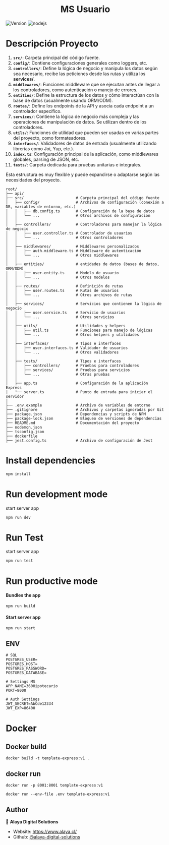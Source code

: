 <h1 align="center">MS Usuario</h1>
<p>
  <img alt="Version" src="https://img.shields.io/badge/version-0.1.0-blue.svg?cacheSeconds=2592000" />
  <img alt="nodejs" src="https://img.shields.io/badge/nodeJS-18.16.0-green.svg?cacheSeconds=2592000" />
</p>

# Descripción Proyecto

1. **`src/`**: Carpeta principal del código fuente.
2. **`config/`**: Contiene configuraciones generales como loggers, etc.
3. **`controllers/`**: Define la lógica de negocio y manipula los datos según sea necesario, recibe las peticiones desde las rutas y utiliza los **services/**.
4. **`middlewares/`**: Funciones middleware que se ejecutan antes de llegar a los controladores, como autenticación o manejo de errores.
5. **`entities/`**: Define la estructura de los datos y cómo interactúan con la base de datos (usualmente usando ORM/ODM).
6. **`routes/`**: Define los endpoints de la API y asocia cada endpoint a un controlador específico.
7. **`services/`**: Contiene la lógica de negocio más compleja y las operaciones de manipulación de datos. Se utilizan dentro de los controladores.
8. **`utils/`**: Funciones de utilidad que pueden ser usadas en varias partes del proyecto, como formateadores.
9. **`interfaces/`**: Validadores de datos de entrada (usualmente utilizando librerías como Joi, Yup, etc.).
10. **`index.ts`**: Configuración principal de la aplicación, como middlewares globales, parsing de JSON, etc.
11. **`tests/`**: Carpeta dedicada para pruebas unitarias e integrales.

Esta estructura es muy flexible y puede expandirse o adaptarse según las necesidades del proyecto.

```
root/
├── api/
├── src/                       # Carpeta principal del código fuente
│   ├── config/                # Archivos de configuración (conexión a DB, variables de entorno, etc.)
│   │   ├── db.config.ts       # Configuración de la base de datos
│   │   └── ...                # Otros archivos de configuración
│   │
│   ├── controllers/           # Controladores para manejar la lógica de negocio
│   │   ├── user.controller.ts # Controlador de usuarios
│   │   └── ...                # Otros controladores
│   │
│   ├── middlewares/           # Middlewares personalizados
│   │   ├── auth.middleware.ts # Middleware de autenticación
│   │   └── ...                # Otros middlewares
│   │
│   ├── entities/              # entidades de datos (bases de datos, ORM/ODM)
│   │   ├── user.entity.ts     # Modelo de usuario
│   │   └── ...                # Otros modelos
│   │
│   ├── routes/                # Definición de rutas
│   │   ├── user.routes.ts     # Rutas de usuarios
│   │   └── ...                # Otros archivos de rutas
│   │
│   ├── services/              # Servicios que contienen la lógica de negocio
│   │   ├── user.service.ts    # Servicio de usuarios
│   │   └── ...                # Otros servicios
│   │
│   ├── utils/                 # Utilidades y helpers
│   │   ├── util.ts            # Funciones para manejo de lógicas
│   │   └── ...                # Otros helpers y utilidades
│   │
│   ├── interfaces/            # Tipos e interfaces
│   │   ├── user.interfaces.ts # Validador de usuarios
│   │   └── ...                # Otros validadores
│   │
│   ├── tests/                 # Tipos e interfaces
│   │   ├── controllers/       # Pruebas para controladores
│   │   ├── services/          # Pruebas para servicios
│   │   └── ...                # Otras pruebas
│   │
│   ├── app.ts                 # Configuración de la aplicación Express
│   └── server.ts              # Punto de entrada para iniciar el servidor
│
├── .env.example               # Archivo de variables de entorno
├── .gitignore                 # Archivos y carpetas ignoradas por Git
├── package.json               # Dependencias y scripts de NPM
├── package-lock.json          # Bloqueo de versiones de dependencias
├── README.md                  # Documentación del proyecto
├── nodemon.json
├── tsconfig.json
├── dockerfile
├── jest.config.ts             # Archivo de configuración de Jest

```

# Install dependencies

```sh
npm install
```

# Run development mode

start server app

```sh
npm run dev
```

# Run Test

start server app

```sh
npm run test
```

# Run productive mode

#### Bundles the app

```sh
npm run build
```

#### Start server app

```sh
npm run start
```

## ENV

```
# SQL
POSTGRES_USER=
POSTGRES_HOST=
POSTGRES_PASSWORD=
POSTGRES_DATABASE=

# Settings MS
APP_NAME=360Hipotecario
PORT=8000

# Auth Settings
JWT_SECRET=AbCde12334
JWT_EXP=86400
```

# Docker

## Docker build

```
docker build -t template-express:v1 .
```

## docker run

```
docker run -p 8001:8001 template-express:v1
```

```
docker run --env-file .env template-express:v1
```

## Author

👤 **Alaya Digital Solutions**

- Website: https://www.alaya.cl/
- Github: [@alaya-digital-solutions](https://github.com/alaya-digital-solutions)
